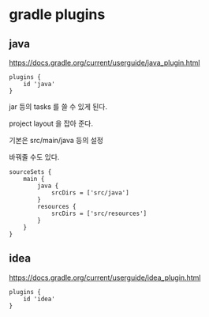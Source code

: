 # gradle plugins

## java
https://docs.gradle.org/current/userguide/java_plugin.html

```
plugins {
    id 'java'
}
```

jar 등의 tasks 를 쓸 수 있게 된다.

project layout 을 잡아 준다.

기본은 src/main/java 등의 설정

바꿔줄 수도 있다.
```
sourceSets {
    main {
        java {
            srcDirs = ['src/java']
        }
        resources {
            srcDirs = ['src/resources']
        }
    }
}
```

## idea
https://docs.gradle.org/current/userguide/idea_plugin.html

```
plugins {
    id 'idea'
}
```